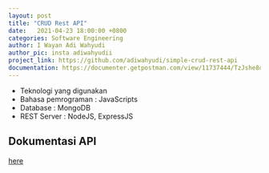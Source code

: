 ```yaml
---
layout: post
title: "CRUD Rest API"
date:   2021-04-23 18:00:00 +0800
categories: Software Engineering
author: I Wayan Adi Wahyudi
author_pic: insta adiwahyudii
project_link: https://github.com/adiwahyudi/simple-crud-rest-api
documentation: https://documenter.getpostman.com/view/11737444/TzJshe8o
---
```


- Teknologi yang digunakan
- Bahasa pemrograman         : JavaScripts
- Database                   : MongoDB
- REST Server                : NodeJS, ExpressJS

## Dokumentasi API  

[here](https://documenter.getpostman.com/view/15476769/TzJx7bhZ)
